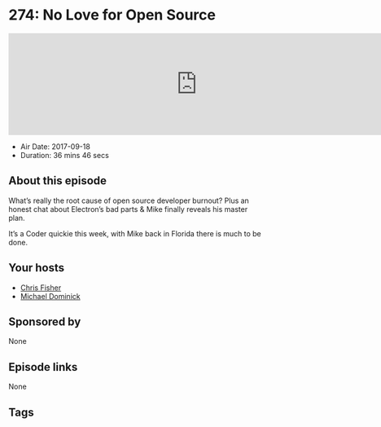 # 274: No Love for Open Source

<iframe src="https://player.fireside.fm/v2/MLf2ZzhC+NhE_-o5T?theme=dark" width="740" height="200" frameborder="0" scrolling="no"></iframe>

* Air Date: 2017-09-18
* Duration: 36 mins 46 secs

## About this episode

What’s really the root cause of open source developer burnout? Plus an honest chat about Electron’s bad parts & Mike finally reveals his master plan.

It’s a Coder quickie this week, with Mike back in Florida there is much to be done.

## Your hosts
* [Chris Fisher](https://coder.show/hosts/chrislas)
* [Michael Dominick](https://coder.show/hosts/michael)

## Sponsored by

None



## Episode links

None



## Tags

